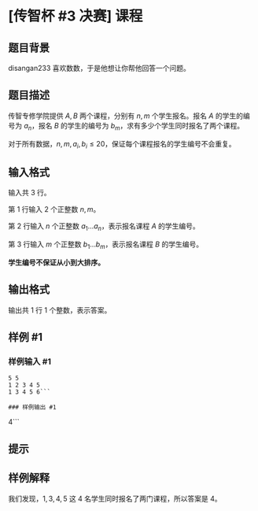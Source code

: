 # [传智杯 #3 决赛] 课程

## 题目背景

disangan233 喜欢数数，于是他想让你帮他回答一个问题。

## 题目描述

传智专修学院提供 $A,B$ 两个课程，分别有 $n,m$ 个学生报名。报名 $A$ 的学生的编号为 $a_n$，报名 $B$ 的学生的编号为 $b_m$，求有多少个学生同时报名了两个课程。

对于所有数据，$n,m,a_i,b_i\leq 20$，保证每个课程报名的学生编号不会重复。

## 输入格式

输入共 $3$ 行。

第 $1$ 行输入 $2$ 个正整数 $n,m$。

第 $2$ 行输入 $n$ 个正整数 $a_1\ldots a_n$，表示报名课程 $A$ 的学生编号。

第 $3$ 行输入 $m$ 个正整数 $b_1\ldots b_m$，表示报名课程 $B$ 的学生编号。

**学生编号不保证从小到大排序。**

## 输出格式

输出共 $1$ 行 $1$ 个整数，表示答案。

## 样例 #1

### 样例输入 #1
```
5 5
1 2 3 4 5
1 3 4 5 6```

### 样例输出 #1

```
4```

## 提示

## 样例解释

我们发现，$1,3,4,5$ 这 $4$ 名学生同时报名了两门课程，所以答案是 $4$。
